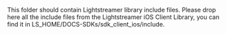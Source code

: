 This folder should contain Lightstreamer library include files.
Please drop here all the include files from the Lightstreamer iOS Client Library, you can find it in LS_HOME/DOCS-SDKs/sdk_client_ios/include.
